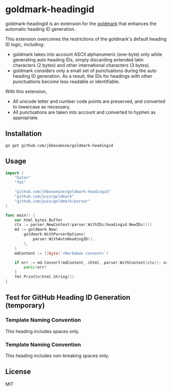 goldmark-headingid
=========================

goldmark-headingid is an extension for the [goldmark](http://github.com/yuin/goldmark) 
that enhances the automatic heading ID generation.

This extension overcomes the restrictions of the goldmark's default heading ID logic, including:

* goldmark takes into account ASCII alphanumeric (one-byte) only while generating auto heading IDs, 
simply discarding extended latin characters (2 bytes) and other international characters (3 bytes).
* goldmark considers only a small set of punctuations during the auto heading ID generation. 
As a result, the IDs for headings with other punctuations become less readable or identifiable.

With this extension, 

* All unicode letter and number code points are preserved, and converted to lowercase as necessary.
* All punctuations are taken into account and converted to hyphen as appropriate.

Installation
--------------------

```
go get github.com/jkboxomine/goldmark-headingid
```

Usage
--------------------

```go
import (
	"bytes"
	"fmt"

	"github.com/jkboxomine/goldmark-headingid"
	"github.com/yuin/goldmark"
	"github.com/yuin/goldmark/parser"
)

func main() {
	var html bytes.Buffer
	ctx := parser.NewContext(parser.WithIDs(headingid.NewIDs()))
	md := goldmark.New(
		goldmark.WithParserOptions(
			parser.WithAutoHeadingID(),
		),
	)
	mdContent := []byte(`<Markdown content>`)

	if err := md.Convert(mdContent, &html, parser.WithContext(ctx)); err != nil {
		panic(err)
	}
	fmt.Println(html.String())
}
```

## Test for GitHub Heading ID Generation (temporary)

### Template Naming Convention

This heading includes spaces only.

### Template Naming Convention

This heading includes non-breaking spaces only.

License
--------------------
MIT
